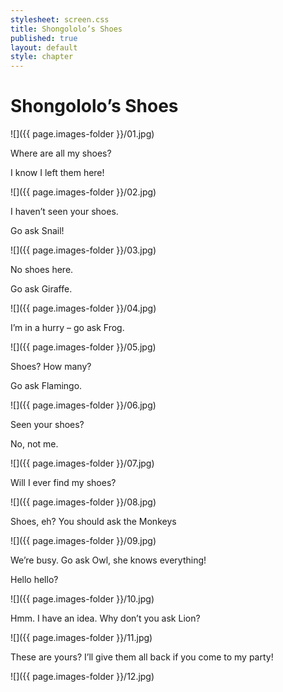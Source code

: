 ```yaml
---
stylesheet: screen.css
title: Shongololo’s Shoes
published: true
layout: default
style: chapter
---
```


# Shongololo’s Shoes

![]({{ page.images-folder }}/01.jpg)

Where are all my shoes?

I know I left them here!

![]({{ page.images-folder }}/02.jpg)

I haven’t seen your shoes.

Go ask Snail!

![]({{ page.images-folder }}/03.jpg)

No shoes here.

Go ask Giraffe.

![]({{ page.images-folder }}/04.jpg)

I’m in a hurry – go ask Frog.

![]({{ page.images-folder }}/05.jpg)

Shoes? How many?

Go ask Flamingo.

![]({{ page.images-folder }}/06.jpg)

Seen your shoes?

No, not me.

![]({{ page.images-folder }}/07.jpg)

Will I ever find my shoes?

![]({{ page.images-folder }}/08.jpg)

Shoes, eh? You should ask the Monkeys

![]({{ page.images-folder }}/09.jpg)

We’re busy. Go ask Owl, she knows everything!

Hello hello?

![]({{ page.images-folder }}/10.jpg)

Hmm. I have an idea. Why don’t you ask Lion?

![]({{ page.images-folder }}/11.jpg)

These are yours? I’ll give them all back if you come to my party!

![]({{ page.images-folder }}/12.jpg)
